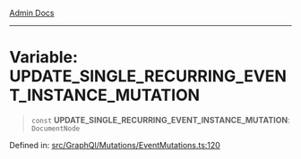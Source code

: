 [Admin Docs](/)

***

# Variable: UPDATE\_SINGLE\_RECURRING\_EVENT\_INSTANCE\_MUTATION

> `const` **UPDATE\_SINGLE\_RECURRING\_EVENT\_INSTANCE\_MUTATION**: `DocumentNode`

Defined in: [src/GraphQl/Mutations/EventMutations.ts:120](https://github.com/PalisadoesFoundation/talawa-admin/blob/main/src/GraphQl/Mutations/EventMutations.ts#L120)
